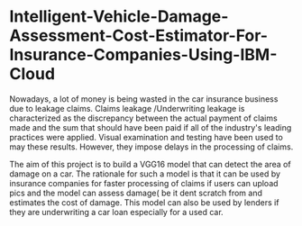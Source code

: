# Intelligent-Vehicle-Damage-Assessment-Cost-Estimator-For-Insurance-Companies-Using-IBM-Cloud

Nowadays, a lot of money is being wasted in the car insurance business due to leakage claims.
Claims leakage /Underwriting leakage is characterized as the discrepancy between the actual 
payment of claims made and the sum that should have been paid if all of the industry's leading 
practices were applied. Visual examination and testing have been used to may these results.
However, they impose delays in the processing of claims. 

The aim of this project is to build a VGG16 model that can detect the area of damage on a car.
The rationale for such a model is that it can be used by insurance companies for faster processing 
of claims if users can upload pics and the model  can assess damage( be it dent scratch  from and
estimates the cost of damage. This model can also be used by lenders if they are underwriting a car
loan especially for a used car.
